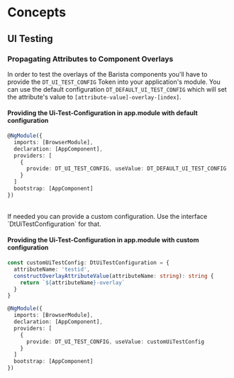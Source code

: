 # Concepts

## UI Testing

### Propagating Attributes to Component Overlays

In order to test the overlays of the Barista components you'll have to provide
the `DT_UI_TEST_CONFIG` Token into your application's module. You can use the
default configuration `DT_DEFAULT_UI_TEST_CONFIG` which will set the attribute's
value to `[attribute-value]-overlay-[index]`.

#### Providing the Ui-Test-Configuration in app.module with default configuration

```ts
@NgModule({
  imports: [BrowserModule],
  declaration: [AppComponent],
  providers: [
    {
      provide: DT_UI_TEST_CONFIG, useValue: DT_DEFAULT_UI_TEST_CONFIG
    }
  ]
  bootstrap: [AppComponent]
})
```

<br>
If needed you can provide a custom configuration.
Use the interface `DtUiTestConfiguration` for that.

#### Providing the Ui-Test-Configuration in app.module with custom configuration

```ts
const customUiTestConfig: DtUiTestConfiguration = {
  attributeName: 'testid',
  constructOverlayAttributeValue(attributeName: string): string {
    return `${attributeName}-overlay`
  }
}

@NgModule({
  imports: [BrowserModule],
  declaration: [AppComponent],
  providers: [
    {
      provide: DT_UI_TEST_CONFIG, useValue: customUiTestConfig
    }
  ]
  bootstrap: [AppComponent]
})
```
